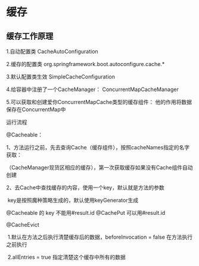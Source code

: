 # 缓存

## 缓存工作原理

1.自动配置类 		CacheAutoConfiguration

2.缓存的配置类 		org.springframework.boot.autoconfigure.cache.*

3.默认配置类生效 			SimpleCacheConfiguration 

4.给容器中注册了一个CacheManager： 		ConcurrentMapCacheManager

5.可以获取和创建爱你ConcurrentMapCache类型的缓存组件： 他的作用将数据保存在ConcurrentMap中



运行流程

@Cacheable：

1、方法运行之前，先去查询Cache（缓存组件），按照cacheNames指定的名字获取：

​	（CacheManager现货区相应的缓存），第一次获取缓存如果没有Cache组件自动创建

2、去Cache中查找缓存的内容，使用一个key，默认就是方法的参数

​	key是按照魔种策略生成的，默认使用keyGenerator生成



@Cacheable 的 key 不能用#result.id     @CachePut 可以用#result.id

@CacheEvict         	

​	1.默认在方法之后执行清楚缓存后的数据，beforeInvocation = false  在方法执行之前执行			

​	2.allEntries = true  指定清楚这个缓存中所有的数据